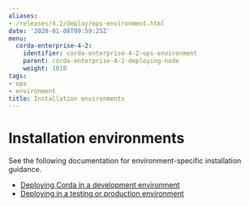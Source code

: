 ```yaml
---
aliases:
- /releases/4.2/deploy/ops-environment.html
date: '2020-01-08T09:59:25Z'
menu:
  corda-enterprise-4-2:
    identifier: corda-enterprise-4-2-ops-environment
    parent: corda-enterprise-4-2-deploying-node
    weight: 1010
tags:
- ops
- environment
title: Installation environments
---
```



# Installation environments

See the following documentation for environment-specific installation guidance.



* [Deploying Corda in a development environment](env-dev.md)
* [Deploying in a testing or production environment](env-prod-test.md)



